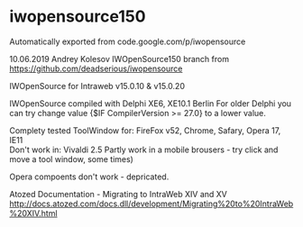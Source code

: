 # iwopensource150
Automatically exported from code.google.com/p/iwopensource

10.06.2019 Andrey Kolesov 
IWOpenSource150 branch from https://github.com/deadserious/iwopensource




IWOpenSource for Intraweb v15.0.10 & v15.0.20

IWOpenSource compiled with  Delphi XE6,  XE10.1 Berlin
For older Delphi you can try change value {$IF CompilerVersion >= 27.0} to a lower value.

Complety tested ToolWindow for: FireFox v52, Chrome, Safary, Opera 17, IE11  
Don't work in: Vivaldi 2.5
Partly work in a mobile brousers - try click and move a tool window, some times)

Opera compoents don't work - depricated.


Atozed Documentation - Migrating to IntraWeb XIV and XV
http://docs.atozed.com/docs.dll/development/Migrating%20to%20IntraWeb%20XIV.html
